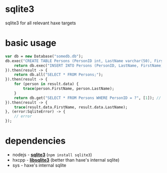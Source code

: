 # sqlite3
sqlite3 for all relevant haxe targets

# basic usage

```haxe
var db = new Database("somedb.db");
db.exec("CREATE TABLE Persons (PersonID int, LastName varchar(50), FirstName varchar(50));").then(result -> {
    return db.exec("INSERT INTO Persons (PersonID, LastName, FirstName) VALUES (1, 'Ian', 'Harrigan');");
}).then(result -> {
    return db.all("SELECT * FROM Persons;");
}).then(result -> {
    for (person in result.data) {
        trace(person.FirstName, person.LastName);
    }
    return db.get("SELECT * FROM Persons WHERE PersonID = ?", [1]); // use prepared statement
}).then(result -> {
    trace(result.data.FirstName, result.data.LastName);
}, (error:SqliteError) -> {
    // error
});
```

# dependencies 

* nodejs - [__sqlite3__](https://www.npmjs.com/package/sqlite3) (`npm install sqlite3`)
* hxcpp - [__libsqlite3__](https://github.com/core-haxe/libsqlite3) (better than haxe's internal sqlite)
* sys - haxe's internal sqlite
